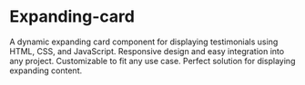 # Expanding-card
A dynamic expanding card component for displaying testimonials using HTML, CSS, and JavaScript. Responsive design and easy integration into any project. Customizable to fit any use case. Perfect solution for displaying expanding content.
